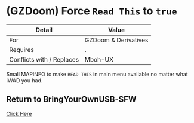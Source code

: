 # (GZDoom) Force `Read This` to `true`

| Detail | Value |
| - | - |
| For | GZDoom & Derivatives |
| Requires | . |
| Conflicts with / Replaces | Mboh-UX |

Small MAPINFO to make `READ THIS` in main menu available no matter what IWAD you had.

## Return to BringYourOwnUSB-SFW

[Click Here](https://github.com/Perkedel/BringYourOwnUSB-SFW)